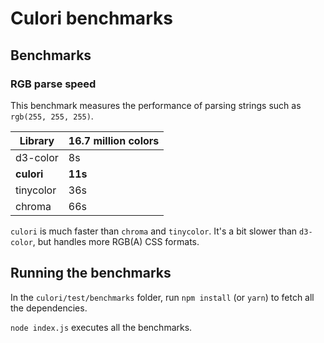 # Culori benchmarks

## Benchmarks

### RGB parse speed

This benchmark measures the performance of parsing strings such as `rgb(255, 255, 255)`. 

Library | 16.7 million colors
------- | -------------------
d3-color | 8s
__culori__ | __11s__
tinycolor | 36s
chroma | 66s

`culori` is much faster than `chroma` and `tinycolor`. It's a bit slower than `d3-color`, but handles more RGB(A) CSS formats.

## Running the benchmarks

In the `culori/test/benchmarks` folder, run `npm install` (or `yarn`) to fetch all the dependencies. 

`node index.js` executes all the benchmarks.